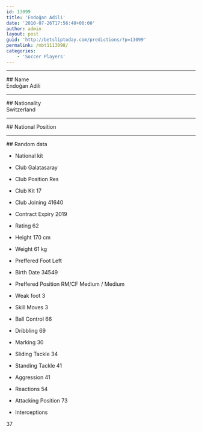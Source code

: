 ```yaml
---
id: 13099
title: 'Endoğan Adili'
date: '2010-07-26T17:56:40+00:00'
author: admin
layout: post
guid: 'http://betsliptoday.com/predictions/?p=13099'
permalink: /mbt1113098/
categories:
    - 'Soccer Players'
---
```


- - - - - -

\## Name  
 Endoğan Adili

- - - - - -

\## Nationality  
 Switzerland

- - - - - -

\## National Position

- - - - - -

\## Random data

- National kit
- Club
 Galatasaray

- Club Position
 Res

- Club Kit
 17

- Club Joining
 41640

- Contract Expiry
 2019

- Rating
 62

- Height
 170 cm

- Weight
 61 kg

- Preffered Foot
 Left

- Birth Date
 34549

- Preffered Position
 RM/CF Medium / Medium

- Weak foot
 3

- Skill Moves
 3

- Ball Control
 66

- Dribbling
 69

- Marking
 30

- Sliding Tackle
 34

- Standing Tackle
 41

- Aggression
 41

- Reactions
 54

- Attacking Position
 73

- Interceptions

 37